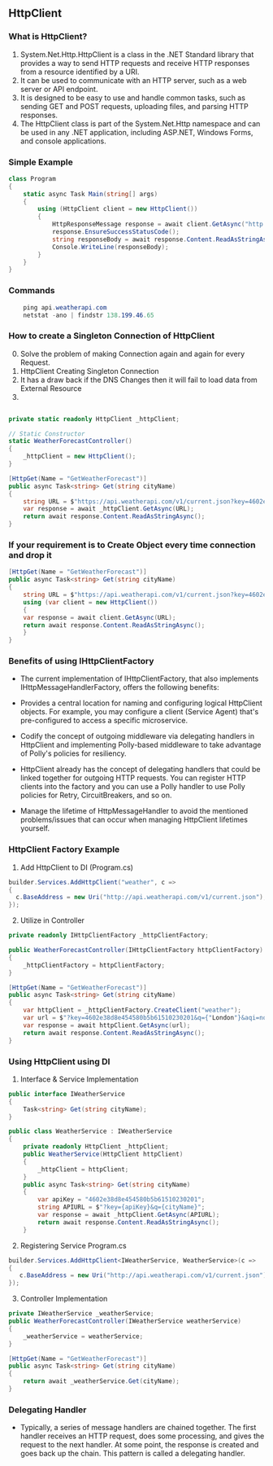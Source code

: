 ## HttpClient

### What is HttpClient?
1. System.Net.Http.HttpClient is a class in the .NET Standard library that provides a way to send HTTP requests and receive HTTP responses from a resource identified by a URI. 
2. It can be used to communicate with an HTTP server, such as a web server or API endpoint. 
3. It is designed to be easy to use and handle common tasks, such as sending GET and POST requests, uploading files, and parsing HTTP responses. 
4. The HttpClient class is part of the System.Net.Http namespace and can be used in any .NET application, including ASP.NET, Windows Forms, and console applications.
### Simple Example 
```c#
class Program
{
    static async Task Main(string[] args)
    {
        using (HttpClient client = new HttpClient())
        {
            HttpResponseMessage response = await client.GetAsync("http://www.example.com");
            response.EnsureSuccessStatusCode();
            string responseBody = await response.Content.ReadAsStringAsync();
            Console.WriteLine(responseBody);
        }
    }
}
```

### Commands
```c#
    ping api.weatherapi.com
    netstat -ano | findstr 138.199.46.65
```

### How to create a Singleton Connection of HttpClient
0. Solve the problem of making Connection again and again for every Request.
1. HttpClient Creating Singleton Connection
2. It has a draw back if the DNS Changes then it will fail to load data from External Resource
3. 
```c#

private static readonly HttpClient _httpClient;

// Static Constructor
static WeatherForecastController()
{
    _httpClient = new HttpClient();
}

[HttpGet(Name = "GetWeatherForecast")]
public async Task<string> Get(string cityName)
{
    string URL = $"https://api.weatherapi.com/v1/current.json?key=4602e38d8e454580b5b61510230201&q={cityName}&aqi=no";
    var response = await _httpClient.GetAsync(URL);
    return await response.Content.ReadAsStringAsync();
}
```

### If your requirement is to Create Object every time connection and drop it
```c#
[HttpGet(Name = "GetWeatherForecast")]
public async Task<string> Get(string cityName)
{
    string URL = $"https://api.weatherapi.com/v1/current.json?key=4602e38d8e454580b5b61510230201&q={cityName}
    using (var client = new HttpClient())
    {
    var response = await client.GetAsync(URL);
    return await response.Content.ReadAsStringAsync();
    }
}
```
### Benefits of using IHttpClientFactory
- The current implementation of IHttpClientFactory, that also implements IHttpMessageHandlerFactory, offers the following benefits:

- Provides a central location for naming and configuring logical HttpClient objects. For example, you may configure a client (Service Agent) that's pre-configured to access a specific microservice.
- Codify the concept of outgoing middleware via delegating handlers in HttpClient and implementing Polly-based middleware to take advantage of Polly's policies for resiliency.
- HttpClient already has the concept of delegating handlers that could be linked together for outgoing HTTP requests. You can register HTTP clients into the factory and you can use a Polly handler to use Polly policies for Retry, CircuitBreakers, and so on.
- Manage the lifetime of HttpMessageHandler to avoid the mentioned problems/issues that can occur when managing HttpClient lifetimes yourself.


### HttpClient Factory Example
1. Add HttpClient to DI (Program.cs)
```c#
builder.Services.AddHttpClient("weather", c =>
{
  c.BaseAddress = new Uri("http://api.weatherapi.com/v1/current.json");
});
```
2. Utilize in Controller
```c#
private readonly IHttpClientFactory _httpClientFactory;

public WeatherForecastController(IHttpClientFactory httpClientFactory)
{
    _httpClientFactory = httpClientFactory;
}

[HttpGet(Name = "GetWeatherForecast")]
public async Task<string> Get(string cityName)
{
    var httpClient = _httpClientFactory.CreateClient("weather");
    var url = $"?key=4602e38d8e454580b5b61510230201&q={"London"}&aqi=no";
    var response = await httpClient.GetAsync(url);
    return await response.Content.ReadAsStringAsync();
}
```

### Using HttpClient using DI
1. Interface & Service Implementation
```c#
public interface IWeatherService
{
    Task<string> Get(string cityName);
}

public class WeatherService : IWeatherService
{
    private readonly HttpClient _httpClient;
    public WeatherService(HttpClient httpClient)
    {
        _httpClient = httpClient;
    }
    public async Task<string> Get(string cityName)
    {
        var apiKey = "4602e38d8e454580b5b61510230201";
        string APIURL = $"?key={apiKey}&q={cityName}";
        var response = await _httpClient.GetAsync(APIURL);
        return await response.Content.ReadAsStringAsync();
    }
```

2. Registering Service Program.cs
```c#
builder.Services.AddHttpClient<IWeatherService, WeatherService>(c =>
{
   c.BaseAddress = new Uri("http://api.weatherapi.com/v1/current.json");
});
```

3. Controller Implementation
```c#
private IWeatherService _weatherService;
public WeatherForecastController(IWeatherService weatherService)
{
    _weatherService = weatherService;
}

[HttpGet(Name = "GetWeatherForecast")]
public async Task<string> Get(string cityName)
{
    return await _weatherService.Get(cityName);
}

```

### Delegating Handler
- Typically, a series of message handlers are chained together. The first handler receives an HTTP request, does some processing, and gives the request to the next handler. At some point, the response is created and goes back up the chain. This pattern is called a delegating handler.